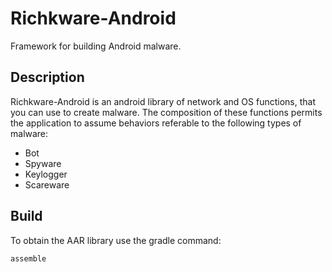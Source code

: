 # Richkware-Android

Framework for building Android malware.

## Description

Richkware-Android is an android library of network and OS functions, that you can use to create malware.
The composition of these functions permits the application to assume behaviors referable to the following types of malware:

- Bot
- Spyware
- Keylogger
- Scareware

## Build

To obtain the AAR library use the gradle command:

    assemble